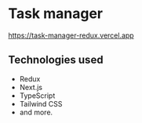 # Task manager

https://task-manager-redux.vercel.app

## Technologies used

- Redux
- Next.js
- TypeScript
- Tailwind CSS
- and more.
